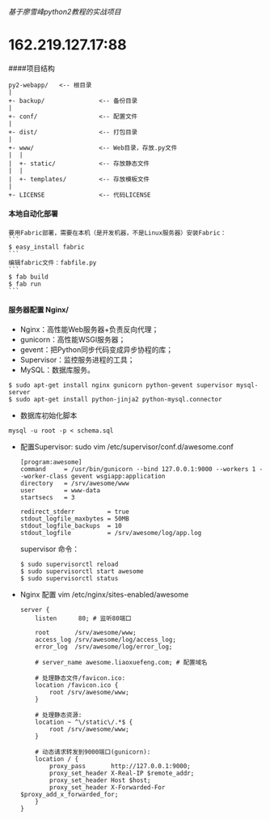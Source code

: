 ###### 基于廖雪峰python2教程的实战项目
# 162.219.127.17:88
####项目结构

```
py2-webapp/   <-- 根目录
|
+- backup/               <-- 备份目录
|
+- conf/                 <-- 配置文件
|
+- dist/                 <-- 打包目录
|
+- www/                  <-- Web目录，存放.py文件
|  |
|  +- static/            <-- 存放静态文件
|  |
|  +- templates/         <-- 存放模板文件
|
+- LICENSE               <-- 代码LICENSE
```

#### 本地自动化部署
    要用Fabric部署，需要在本机（是开发机器，不是Linux服务器）安装Fabric：
    ```
    $ easy_install fabric
    ```
    编辑fabric文件：fabfile.py
    ```
    $ fab build
    $ fab run
    ```

#### 服务器配置 Nginx/

- Nginx：高性能Web服务器+负责反向代理；
- gunicorn：高性能WSGI服务器；
- gevent：把Python同步代码变成异步协程的库；
- Supervisor：监控服务进程的工具；
- MySQL：数据库服务。
```
$ sudo apt-get install nginx gunicorn python-gevent supervisor mysql-server
$ sudo apt-get install python-jinja2 python-mysql.connector
```
- 数据库初始化脚本
```
mysql -u root -p < schema.sql
```
- 配置Supervisor: sudo vim /etc/supervisor/conf.d/awesome.conf
    ```
    [program:awesome]
    command     = /usr/bin/gunicorn --bind 127.0.0.1:9000 --workers 1 --worker-class gevent wsgiapp:application
    directory   = /srv/awesome/www
    user        = www-data
    startsecs   = 3

    redirect_stderr         = true
    stdout_logfile_maxbytes = 50MB
    stdout_logfile_backups  = 10
    stdout_logfile          = /srv/awesome/log/app.log
    ```

    supervisor 命令：
    ```
    $ sudo supervisorctl reload
    $ sudo supervisorctl start awesome
    $ sudo supervisorctl status
    ```
- Nginx 配置 vim /etc/nginx/sites-enabled/awesome
    ```
    server {
        listen      80; # 监听80端口

        root       /srv/awesome/www;
        access_log /srv/awesome/log/access_log;
        error_log  /srv/awesome/log/error_log;

        # server_name awesome.liaoxuefeng.com; # 配置域名

        # 处理静态文件/favicon.ico:
        location /favicon.ico {
            root /srv/awesome/www;
        }

        # 处理静态资源:
        location ~ ^\/static\/.*$ {
            root /srv/awesome/www;
        }

        # 动态请求转发到9000端口(gunicorn):
        location / {
            proxy_pass       http://127.0.0.1:9000;
            proxy_set_header X-Real-IP $remote_addr;
            proxy_set_header Host $host;
            proxy_set_header X-Forwarded-For $proxy_add_x_forwarded_for;
        }
    }

    ```